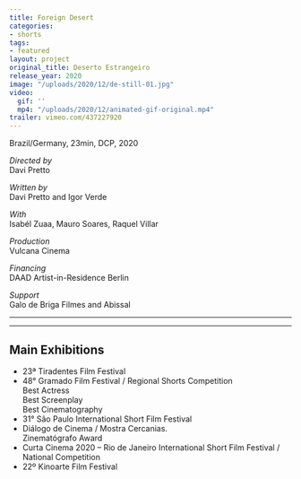 ```yaml
---
title: Foreign Desert
categories:
- shorts
tags:
- featured
layout: project
original_title: Deserto Estrangeiro
release_year: 2020
image: "/uploads/2020/12/de-still-01.jpg"
video:
  gif: ''
  mp4: "/uploads/2020/12/animated-gif-original.mp4"
trailer: vimeo.com/437227920
---
```


Brazil/Germany, 23min, DCP, 2020

_Directed by_  
Davi Pretto

_Written by_  
Davi Pretto and Igor Verde

_With_  
Isabél Zuaa, Mauro Soares, Raquel Villar

_Production_  
Vulcana Cinema

_Financing_  
DAAD Artist-in-Residence Berlin

_Support_  
Galo de Briga Filmes and Abissal

---

---

## Main Exhibitions

- 23ª Tiradentes Film Festival
- 48° Gramado Film Festival / Regional Shorts Competition  
  Best Actress  
  Best Screenplay  
  Best Cinematography
- 31° São Paulo International Short Film Festival
- Diálogo de Cinema / Mostra Cercanias.  
  Zinematógrafo Award
- Curta Cinema 2020 – Rio de Janeiro International Short Film Festival / National Competition
- 22º Kinoarte Film Festival
